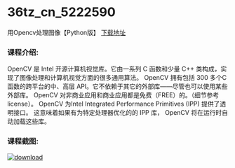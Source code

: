 # 36tz_cn_5222590
用Opencv处理图像【Python版】
[下载地址](http://www.36tz.cn/article/5222590 "下载地址")
### 课程介绍:
OpenCV 是 Intel 开源计算机视觉库。它由一系列 C 函数和少量 C++ 类构成，实现了图像处理和计算机视觉方面的很多通用算法。
OpenCV 拥有包括 300 多个C函数的跨平台的中、高层 API。它不依赖于其它的外部库——尽管也可以使用某些外部库。
OpenCV 对非商业应用和商业应用都是免费（FREE）的。（细节参考 license）。
OpenCV 为Intel Integrated Performance Primitives (IPP) 提供了透明接口。 这意味着如果有为特定处理器优化的的 IPP 库， OpenCV 将在运行时自动加载这些库。

### 课程截图:
[![download](http://36tz.cn/muke_img/2022_01_2-56.png "下载地址")](http://www.36tz.cn "下载地址")
